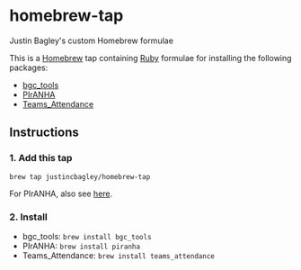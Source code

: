 # homebrew-tap
Justin Bagley's custom Homebrew formulae

This is a [Homebrew](https://brew.sh) tap containing [Ruby](https://www.ruby-lang.org/en/) formulae for installing the following packages:

-   [bgc_tools](https://github.com/justincbagley/bgc-tools)
-   [PIrANHA](https://github.com/justincbagley/piranha)
-   [Teams_Attendance](https://github.com/justincbagley/Teams-Attendance)

## Instructions

### 1.  Add this tap

`brew tap justincbagley/homebrew-tap`

For PIrANHA, also see [here](https://github.com/justincbagley/homebrew-piranha).

### 2.  Install

-   bgc_tools: `brew install bgc_tools`
-   PIrANHA: `brew install piranha`
-   Teams_Attendance: `brew install teams_attendance`
